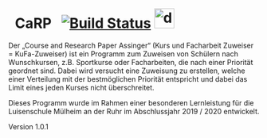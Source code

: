 # &nbsp; CaRP &nbsp; [![Build Status](https://travis-ci.com/juhu1705/CaRP.svg?token=jXzPqCHyzYqHb3HyWTwe&branch=master)](http://travisci.com/juhu1705/CaRP) <img src="https://user-images.githubusercontent.com/42274434/72210172-ae878d00-34b7-11ea-899f-fea2e3c2f01a.png" alt="drawing" width="40"/>

Der „Course and Research Paper Assinger“ (Kurs und Facharbeit Zuweiser = KuFa-Zuweiser) ist ein Programm zum Zuweisen von Schülern nach Wunschkursen, z.B. Sportkurse oder Facharbeiten, die nach einer Priorität geordnet sind. Dabei wird versucht eine Zuweisung zu erstellen, welche einer Verteilung mit der bestmöglichen Priorität entspricht und dabei das Limit eines jeden Kurses nicht überschreitet.

Dieses Programm wurde im Rahmen einer besonderen Lernleistung für die Luisenschule Mülheim an der Ruhr im Abschlussjahr 2019 / 2020 entwickelt.

Version 1.0.1
